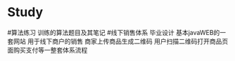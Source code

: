 # Study
#算法练习
训练的算法题目及其笔记
#线下销售体系
毕业设计 基本javaWEB的一套网站
用于线下商户的销售 
商家上传商品生成二维码 用户扫描二维码打开商品页面购买支付等一整套体系流程